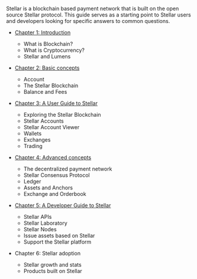 Stellar is a blockchain based payment network that is built on the open source Stellar protocol. This guide serves as a starting point to Stellar users and developers looking for specific answers to common questions.



- [Chapter 1: Introduction](Introduction.md)
  - What is Blockchain?
  - What is Cryptocurrency?
  - Stellar and Lumens


- [Chapter 2: Basic concepts](basic-concepts.md)
  - Account
  - The Stellar Blockchain
  - Balance and Fees


- [Chapter 3: A User Guide to Stellar](user-guide.md)
  - Exploring the Stellar Blockchain
  - Stellar Accounts
  - Stellar Account Viewer
  - Wallets
  - Exchanges
  - Trading

- [Chapter 4: Advanced concepts](advanced-concepts.md)
  - The decentralized payment network
  - Stellar Consensus Protocol
  - Ledger
  - Assets and Anchors  
  - Exchange and Orderbook

- [Chapter 5: A Developer Guide to Stellar](dev-guide.md)
  - Stellar APIs
  - Stellar Laboratory
  - Stellar Nodes
  - Issue assets based on Stellar
  - Support the Stellar platform


- Chapter 6: Stellar adoption
  - Stellar growth and stats
  - Products built on Stellar

